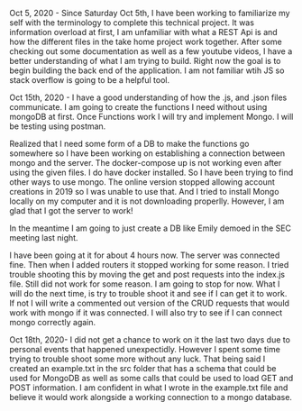 Oct 5, 2020 -
  Since Saturday Oct 5th, I have been working to familiarize my self with the terminology to complete this technical project.  It was information overload at first, I am unfamiliar
  with what a REST Api is and how the different files in the take home project work together.  After some checking out some documentation as well as a few 
  youtube videos, I have a better understanding of what I am trying to build.  Right now the goal is to begin building the back end of the application.  I am not familiar wtih JS so 
  stack overflow is going to be a helpful tool.
  
Oct 15th, 2020 - 
 I have a good understanding of how the .js, and .json files communicate.
 I am going to create the functions I need without using mongoDB at first.
 Once Functions work I will try and implement Mongo.  I will be testing using postman.
 
 Realized that I need some form of a DB to make the functions go somewhere so I have been working on establishing a connection between mongo and the server.  The docker-compose up is not working even after using the given files. I do have docker installed.  So I have been trying to find other ways to use mongo.  The online version stopped allowing account creations in 2019 so I was unable to use that.  And I tried to install Mongo locally on my computer and it is not downloading properlly. However, I am glad that I got the server to work!
 
 In the meantime I am going to just create a DB like Emily demoed in the SEC meeting last night.
 
 I have been going at it for about 4 hours now.  The server was connected fine. Then when I added routers it stopped working for some reason. I tried trouble shooting this by moving the get and post requests into the index.js file. Still did not work for some reason.
 I am going to stop for now.  What I will do the next time, is try to trouble shoot it and see if I can get it to work.  If not I will write a commented out version of the CRUD requests that would work with mongo if it was connected. I will also try to see if I can connect mongo correctly again.
 
Oct 18th, 2020-
  I did not get a chance to work on it the last two days due to personal events that happened unexpectidly.  However I spent some time trying to trouble shoot some more without any luck.
  That being said I created an example.txt in the src folder that has a schema that could be used for MongoDB as well as some calls that could be used to load GET and POST information.  I am confident in what I wrote in the example.txt file and believe it would work alongside a working connection to a mongo database.
  
  
  
